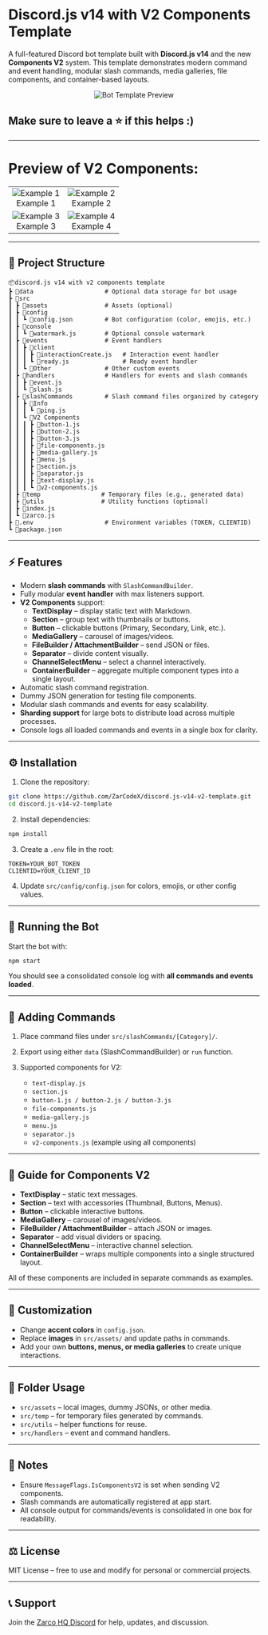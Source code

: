 # Discord.js v14 with V2 Components Template

A full-featured Discord bot template built with **Discord.js v14** and the new **Components V2** system. This template demonstrates modern command and event handling, modular slash commands, media galleries, file components, and container-based layouts.

<p align="center">
  <img src="assets/image.png" alt="Bot Template Preview">
</p>

## Make sure to leave a ⭐ if this helps :)

---

# Preview of V2 Components:

<p align="center">
<table>
  <tr>
    <td align="center">
      <img src="assets/example1.png" alt="Example 1"><br>Example 1
    </td>
    <td align="center">
      <img src="assets/example2.png" alt="Example 2"><br>Example 2
    </td>
  </tr>
  <tr>
    <td align="center">
      <img src="assets/example3.png" alt="Example 3"><br>Example 3
    </td>
    <td align="center">
      <img src="assets/example4.png" alt="Example 4"><br>Example 4
    </td>
  </tr>
</table>
</p>

---

## 📁 Project Structure

```
📦discord.js v14 with v2 components template
┣ 📂data                    # Optional data storage for bot usage
┣ 📂src
┃ ┣ 📂assets                # Assets (optional)
┃ ┣ 📂config
┃ ┃ ┗ 📜config.json         # Bot configuration (color, emojis, etc.)
┃ ┣ 📂console
┃ ┃ ┗ 📜watermark.js        # Optional console watermark
┃ ┣ 📂events                # Event handlers
┃ ┃ ┣ 📂client
┃ ┃ ┃ ┣ 📜interactionCreate.js   # Interaction event handler
┃ ┃ ┃ ┗ 📜ready.js               # Ready event handler
┃ ┃ ┗ 📂Other               # Other custom events
┃ ┣ 📂handlers              # Handlers for events and slash commands
┃ ┃ ┣ 📜event.js
┃ ┃ ┗ 📜slash.js
┃ ┣ 📂slashCommands         # Slash command files organized by category
┃ ┃ ┣ 📂Info
┃ ┃ ┃ ┗ 📜ping.js
┃ ┃ ┗ 📂V2 Components
┃ ┃ ┃ ┣ 📜button-1.js
┃ ┃ ┃ ┣ 📜button-2.js
┃ ┃ ┃ ┣ 📜button-3.js
┃ ┃ ┃ ┣ 📜file-components.js
┃ ┃ ┃ ┣ 📜media-gallery.js
┃ ┃ ┃ ┣ 📜menu.js
┃ ┃ ┃ ┣ 📜section.js
┃ ┃ ┃ ┣ 📜separator.js
┃ ┃ ┃ ┣ 📜text-display.js
┃ ┃ ┃ ┗ 📜v2-components.js
┃ ┣ 📂temp                 # Temporary files (e.g., generated data)
┃ ┣ 📂utils                # Utility functions (optional)
┃ ┣ 📜index.js
┃ ┗ 📜zarco.js
┣ 📜.env                    # Environment variables (TOKEN, CLIENTID)
┗ 📜package.json
```

---

## ⚡ Features

- Modern **slash commands** with `SlashCommandBuilder`.
- Fully modular **event handler** with max listeners support.
- **V2 Components** support:
  - **TextDisplay** – display static text with Markdown.
  - **Section** – group text with thumbnails or buttons.
  - **Button** – clickable buttons (Primary, Secondary, Link, etc.).
  - **MediaGallery** – carousel of images/videos.
  - **FileBuilder / AttachmentBuilder** – send JSON or files.
  - **Separator** – divide content visually.
  - **ChannelSelectMenu** – select a channel interactively.
  - **ContainerBuilder** – aggregate multiple component types into a single layout.
- Automatic slash command registration.
- Dummy JSON generation for testing file components.
- Modular slash commands and events for easy scalability.
- **Sharding support** for large bots to distribute load across multiple processes.
- Console logs all loaded commands and events in a single box for clarity.

---

## ⚙ Installation

1. Clone the repository:

```bash
git clone https://github.com/ZarCodeX/discord.js-v14-v2-template.git
cd discord.js-v14-v2-template
````

2. Install dependencies:

```bash
npm install
```

3. Create a `.env` file in the root:

```env
TOKEN=YOUR_BOT_TOKEN
CLIENTID=YOUR_CLIENT_ID
```

4. Update `src/config/config.json` for colors, emojis, or other config values.

---

## 🚀 Running the Bot

Start the bot with:

```bash
npm start
```

You should see a consolidated console log with **all commands and events loaded**.

---

## 🧩 Adding Commands

1. Place command files under `src/slashCommands/[Category]/`.
2. Export using either `data` (SlashCommandBuilder) or `run` function.
3. Supported components for V2:

   * `text-display.js`
   * `section.js`
   * `button-1.js / button-2.js / button-3.js`
   * `file-components.js`
   * `media-gallery.js`
   * `menu.js`
   * `separator.js`
   * `v2-components.js` (example using all components)

---

## 📖 Guide for Components V2

* **TextDisplay** – static text messages.
* **Section** – text with accessories (Thumbnail, Buttons, Menus).
* **Button** – clickable interactive buttons.
* **MediaGallery** – carousel of images/videos.
* **FileBuilder / AttachmentBuilder** – attach JSON or images.
* **Separator** – add visual dividers or spacing.
* **ChannelSelectMenu** – interactive channel selection.
* **ContainerBuilder** – wraps multiple components into a single structured layout.

All of these components are included in separate commands as examples.

---

## 🔧 Customization

* Change **accent colors** in `config.json`.
* Replace **images** in `src/assets/` and update paths in commands.
* Add your own **buttons, menus, or media galleries** to create unique interactions.

---

## 📂 Folder Usage

* `src/assets` – local images, dummy JSONs, or other media.
* `src/temp` – for temporary files generated by commands.
* `src/utils` – helper functions for reuse.
* `src/handlers` – event and command handlers.

---

## 📝 Notes

* Ensure `MessageFlags.IsComponentsV2` is set when sending V2 components.
* Slash commands are automatically registered at app start.
* All console output for commands/events is consolidated in one box for readability.

---

## ⚖ License

MIT License – free to use and modify for personal or commercial projects.

---

## 📞 Support

Join the [Zarco HQ Discord](https://discord.gg/6YVmxA4Qsf) for help, updates, and discussion.
